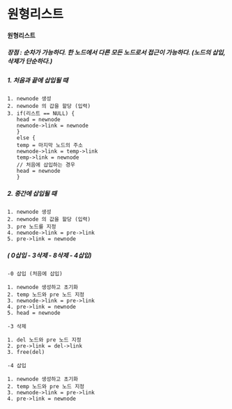 # 원형리스트

#### 원형리스트

##### 장점 : 순차가 가능하다. 한 노드에서 다른 모든 노드로서 접근이 가능하다. (노드의 삽입, 삭제가 단순하다.)

##### 1. 처음과 끝에 삽입될 때

```
1. newnode 생성
2. newnode 의 갑을 할당 (입력)
3. if(리스트 == NULL) {
   head = newnode
   newnode->link = newnode
   }
   else {
   temp = 마지막 노드의 주소
   newnode->link = temp->link
   temp->link = newnode
   // 처음에 삽입하는 경우
   head = newnode
   }
```



##### 2. 중간에 삽입될 때 

```
1. newnode 생성
2. newnode 의 값을 할당 (입력)
3. pre 노드를 지정
4. newnode->link = pre->link
5. pre->link = newnode
```



##### ( 0삽입 - 3삭제 - 8삭제 - 4삽입)

```
-0 삽입 (처음에 삽입)

1. newnode 생성하고 초기화
2. temp 노드와 pre 노드 지정
3. newnode->link = pre->link
4. pre->link = newnode
5. head = newnode
```



```
-3 삭제

1. del 노드와 pre 노드 지정
2. pre->link = del->link
3. free(del)
```



```
-4 삽입

1. newnode 생성하고 초기화
2. temp 노드와 pre 노드 지정
3. newnode->link = pre->link
4. pre->link = newnode
```



